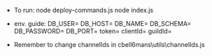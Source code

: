 + To run:
node deploy-commands.js
node index.js

+ env. guide:
DB_USER=
DB_HOST=
DB_NAME=
DB_SCHEMA=
DB_PASSWORD=
DB_PORT=
token=
clientId=
guildId=

+ Remember to change channelIds in cbell6mans\utils\channelIds.js
